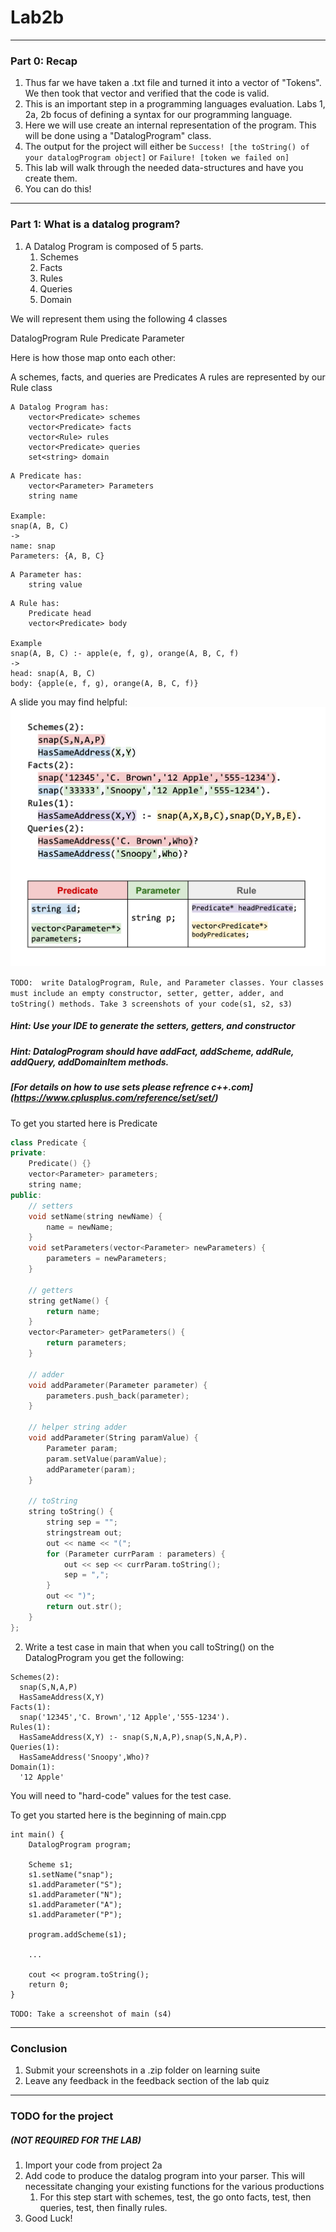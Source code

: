 # Lab2b
---
### Part 0: Recap
1. Thus far we have taken a .txt file and turned it into a vector of "Tokens". We then took that vector and verified that the code is valid.
2. This is an important step in a programming languages evaluation. Labs 1, 2a, 2b focus of defining a syntax for our programming language. 
3. Here we will use create an internal representation of the program. This will be done using a "DatalogProgram" class.
4. The output for the project will either be `Success! [the toString() of your datalogProgram object]` or `Failure! [token we failed on]`
5. This lab will walk through the needed data-structures and have you create them.
6. You can do this!

---
### Part 1: What is a datalog program?

1. A Datalog Program is composed of 5 parts. 
	1. Schemes
	2. Facts
	3. Rules
	4. Queries
	5. Domain

We will represent them using the following 4 classes

DatalogProgram
Rule
Predicate
Parameter

Here is how those map onto each other:

A schemes, facts, and queries are Predicates
A rules are represented by our Rule class
```
A Datalog Program has:
	vector<Predicate> schemes
	vector<Predicate> facts
	vector<Rule> rules
	vector<Predicate> queries
	set<string> domain
```
	
```
A Predicate has:
	vector<Parameter> Parameters
	string name
	
Example:
snap(A, B, C)
->
name: snap
Parameters: {A, B, C}
```

```
A Parameter has:
	string value
```

```
A Rule has:
	Predicate head
	vector<Predicate> body
	
Example
snap(A, B, C) :- apple(e, f, g), orange(A, B, C, f)
->
head: snap(A, B, C)
body: {apple(e, f, g), orange(A, B, C, f)}
```


A slide you may find helpful: 
![](assets/images/project-2-data-structures.png)

`TODO:  write DatalogProgram, Rule, and Parameter classes. Your classes must include an empty constructor, setter, getter, adder, and toString() methods. Take 3 screenshots of your code(s1, s2, s3)`

##### Hint: Use your IDE to generate the setters, getters, and constructor
##### Hint: DatalogProgram should have addFact, addScheme, addRule, addQuery, addDomainItem methods.

##### [For details on how to use sets please refrence c++.com] (https://www.cplusplus.com/reference/set/set/)

To get you started here is Predicate
```c++
class Predicate {
private:
	Predicate() {}
	vector<Parameter> parameters;
	string name;
public:
	// setters
	void setName(string newName) { 
		name = newName; 
	}
	void setParameters(vector<Parameter> newParameters) {
		parameters = newParameters;
	}
	
	// getters
	string getName() { 
		return name; 
	}
	vector<Parameter> getParameters() {
		return parameters;
	}
	
	// adder
	void addParameter(Parameter parameter) {
		parameters.push_back(parameter);
	}
	
	// helper string adder
	void addParameter(String paramValue) {
		Parameter param;
		param.setValue(paramValue);
		addParameter(param);
	}
	
	// toString
	string toString() {
		string sep = "";
		stringstream out;
		out << name << "(";
		for (Parameter currParam : parameters) {
			out << sep << currParam.toString();
			sep = ",";
		}
		out << ")";
		return out.str();
	}
};
```

2. Write a test case in main that when you call toString() on the DatalogProgram you get the following:
```
Schemes(2):
  snap(S,N,A,P)
  HasSameAddress(X,Y)
Facts(1):
  snap('12345','C. Brown','12 Apple','555-1234').
Rules(1):
  HasSameAddress(X,Y) :- snap(S,N,A,P),snap(S,N,A,P).
Queries(1):
  HasSameAddress('Snoopy',Who)?
Domain(1):
  '12 Apple'
```
You will need to "hard-code" values for the test case.

To get you started here is the beginning of main.cpp
```
int main() {
	DatalogProgram program;
	
	Scheme s1;
	s1.setName("snap");
	s1.addParameter("S");
	s1.addParameter("N");
	s1.addParameter("A");
	s1.addParameter("P");
	
	program.addScheme(s1);
	
	...
	
	cout << program.toString();
	return 0;
}
```
`TODO: Take a screenshot of main (s4)`

---
### Conclusion
1. Submit your screenshots in a .zip folder on learning suite
2. Leave any feedback in the feedback section of the lab quiz

---
### TODO for the project 
##### (NOT REQUIRED FOR THE LAB)
1.  Import your code from project 2a
2. Add code to produce the datalog program into your parser. This will necessitate changing your existing functions for the various productions
	1. For this step start with schemes, test, the go onto facts, test, then queries, test, then finally rules. 
3. Good Luck!